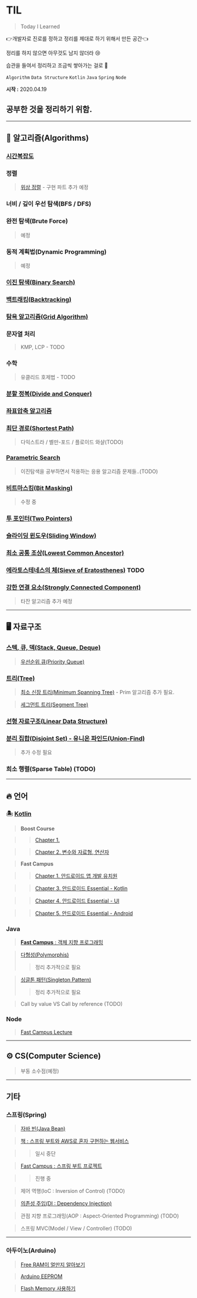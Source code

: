 # TIL

> Today I Learned

👉개발자로 진로를 정하고 정리를 제대로 하기 위해서 만든 공간👈

정리를 하지 않으면 아무것도 남지 않더라 😢

습관을 들여서 정리하고 조금씩 쌓아가는 걸로 👏

`Algorithm` `Data Structure`  `Kotlin` `Java` `Spring` `Node`

**시작 :** 2020.04.19  
## 공부한 것을 정리하기 위함. 

--- 
## 🌈 알고리즘(Algorithms)

### [시간복잡도](https://github.com/Rurril/Today-I-Learned/blob/master/Algorithm/%EC%95%8C%EA%B3%A0%EB%A6%AC%EC%A6%98%EC%9D%98%20%EC%8B%9C%EA%B0%84%20%EB%B3%B5%EC%9E%A1%EB%8F%84%20%EB%B6%84%EC%84%9D.md)
### 정렬
> [위상 정렬](https://github.com/Rurril/TIL/blob/master/Algorithm/TopologicalSort.md) - 구현 파트 추가 예정 
### 너비 / 깊이 우선 탐색(BFS / DFS)
### 완전 탐색(Brute Force)
> 예정
### 동적 계획법(Dynamic Programming)
> 예정
### [이진 탐색(Binary Search)](https://github.com/Rurril/Today-I-Learned/blob/master/Algorithm/%EC%9D%B4%EC%A7%84%ED%83%90%EC%83%89.md)
### [백트래킹(Backtracking)](https://github.com/Rurril/Today-I-Learned/blob/master/Algorithm/Backtracking.md)
### [탐욕 알고리즘(Grid Algorithm)](https://github.com/Rurril/Today-I-Learned/blob/master/Algorithm/%EA%B7%B8%EB%A6%AC%EB%93%9C%20%EC%95%8C%EA%B3%A0%EB%A6%AC%EC%A6%98.md)
### 문자열 처리
> KMP, LCP - TODO
### 수학
> 유클리드 호제법 - TODO
### [분할 정복(Divide and Conquer)](https://github.com/Rurril/Today-I-Learned/blob/master/Algorithm/%EB%B6%84%ED%95%A0%EC%A0%95%EB%B3%B5.md)
### [좌표압축 알고리즘](https://github.com/Rurril/Today-I-Learned/blob/master/Algorithm/%EC%A2%8C%ED%91%9C%EC%95%95%EC%B6%95%EC%95%8C%EA%B3%A0%EB%A6%AC%EC%A6%98.md)
### [최단 경로(Shortest Path)](https://github.com/Rurril/Today-I-Learned/blob/master/Algorithm/%EC%B5%9C%EB%8B%A8%EA%B2%BD%EB%A1%9C%EC%95%8C%EA%B3%A0%EB%A6%AC%EC%A6%98.md)
> 다익스트라 / 벨만-포드 / 플로이드 와샬(TODO)
### [Parametric Search]()
> 이진탐색을 공부하면서 적용하는 응용 알고리즘 문제들..(TODO)
### [비트마스킹(Bit Masking)](https://github.com/Rurril/Today-I-Learned/blob/master/Algorithm/%EB%B9%84%ED%8A%B8%EB%A7%88%EC%8A%A4%ED%82%B9.md)
> 수정 중
### [투 포인터(Two Pointers)](https://github.com/Rurril/Today-I-Learned/blob/master/Algorithm/TwoPoinrters.md)

### [슬라이딩 윈도우(Sliding Window)](https://github.com/Rurril/Today-I-Learned/blob/master/Algorithm/SlidingWindow.md)

### [최소 공통 조상(Lowest Common Ancestor)](https://github.com/Rurril/Today-I-Learned/blob/master/Algorithm/LCA.md)

### [에라토스테네스의 체(Sieve of Eratosthenes)](https://github.com/Rurril/Today-I-Learned/blob/master/Algorithm/Eratosthenes.md) TODO

### [강한 연결 요소(Strongly Connected Component)](https://github.com/Rurril/Today-I-Learned/blob/master/Algorithm/SCC.md)
> 타잔 알고리즘 추가 예정

---

## 🖥 자료구조

### [스텍, 큐, 덱(Stack, Queue, Deque)](https://github.com/Rurril/Today-I-Learned/blob/master/Data_Structure/StackQueueDeque.md)
> [우선순위 큐(Priority Queue)](https://github.com/Rurril/Today-I-Learned/blob/master/Data_Structure/PriorityQueue.md)
### [트리(Tree)](https://github.com/Rurril/Today-I-Learned/blob/master/Data_Structure/Tree.md)
> [최소 신장 트리(Minimum Spanning Tree)](https://github.com/Rurril/Today-I-Learned/blob/master/Data_Structure/MinimumSpanningTree.md) - Prim 알고리즘 추가 필요. 

> [세그먼트 트리(Segment Tree)](https://github.com/Rurril/Today-I-Learned/blob/master/Data_Structure/SegmentTree.md)

### [선형 자료구조(Linear Data Structure)](https://github.com/Rurril/Today-I-Learned/blob/master/Data_Structure/선형자료구조.md)

### [분리 집합(Disjoint Set) - 유니온 파인드(Union-Find)](https://github.com/Rurril/Today-I-Learned/blob/master/Data_Structure/Disjoint_Set.md)
> 추가 수정 필요

### 희소 행렬(Sparse Table) (TODO)


---

## 🔥 언어

### 🏝 [Kotlin](https://github.com/Rurril/Today-I-Learned/blob/master/Language/Kotlin/README.md)

> **Boost Course**

>> [Chapter 1.](https://github.com/Rurril/Today-I-Learned/blob/master/Language/Kotlin/Study/BoostCourse/chapter1.md)

>> [Chapter 2. 변수와 자료형, 연산자](https://github.com/Rurril/Today-I-Learned/blob/master/Language/Kotlin/Study/BoostCourse/chapter2.md)

> **Fast Campus**

>> [Chapter 1. 안드로이드 앱 개발 유치원](https://github.com/Rurril/Today-I-Learned/blob/master/Language/Kotlin/Study/FastCampus/Chapter1.md)

>> [Chapter 3. 안드로이드 Essential - Kotlin](https://github.com/Rurril/Today-I-Learned/blob/master/Language/Kotlin/Study/FastCampus/Chapter3.md)

>> [Chapter 4. 안드로이드 Essential - UI](https://github.com/Rurril/Today-I-Learned/blob/master/Language/Kotlin/Study/FastCampus/Chapter4.md)

>> [Chapter 5. 안드로이드 Essential - Android](https://github.com/Rurril/Today-I-Learned/blob/master/Language/Kotlin/Study/FastCampus/Chapter5.md)

### Java

> [**Fast Campus** : 객체 지향 프로그래밍](https://github.com/Rurril/Today-I-Learned/blob/master/Language/Java/OOP.md)

> [다형성(Polymorphis)](https://github.com/Rurril/Today-I-Learned/blob/master/Language/Java/Polymorphis.md)
>> 정리 추가적으로 필요

> [싱글톤 패턴(Singleton Pattern)](https://github.com/Rurril/Today-I-Learned/blob/master/Language/Java/SingletonPattern.md)
>> 정리 추가적으로 필요

> Call by value VS Call by reference (TODO)


### Node

> [Fast Campus Lecture](https://github.com/Rurril/Today-I-Learned/blob/master/Language/Node/README.md)


---

## ⚙️ CS(Computer Science)

> 부동 소수점(예정)

---


## 기타

### 스프링(Spring)

> [자바 빈(Java Bean)](https://github.com/Rurril/Today-I-Learned/blob/master/Other/Spring/JavaBean.md)

> [책 : 스프링 부트와 AWS로 혼자 구현하는 웹서비스](https://github.com/Rurril/Today-I-Learned/blob/master/Other/Spring/SpringBootsAndAWS.md)

>> 일시 중단

> [Fast Campus : 스프링 부트 프로젝트](https://github.com/Rurril/Today-I-Learned/blob/master/Other/Spring/SpringBootsProjects.md)

>> 진행 중


> 제어 역행(IoC : Inversion of Control) (TODO)

> [의존성 주입(DI : Dependency Injection)](https://github.com/Rurril/Today-I-Learned/blob/master/Other/Spring/DI.md)

> 관점 지향 프로그래밍(AOP : Aspect-Oriented Programming) (TODO)

> 스프링 MVC(Model / View / Controller) (TODO)

---

### 아두이노(Arduino)

> [Free RAM이 얼만지 알아보기](https://github.com/Rurril/Today-I-Learned/blob/master/Other/Arduino/MemoryFree.md)

> [Arduino EEPROM](https://github.com/Rurril/Today-I-Learned/blob/master/Other/Arduino/EEPROM.md)

> [Flash Memory 사용하기](https://github.com/Rurril/Today-I-Learned/blob/master/Other/Arduino/UseFlashMemory.md)